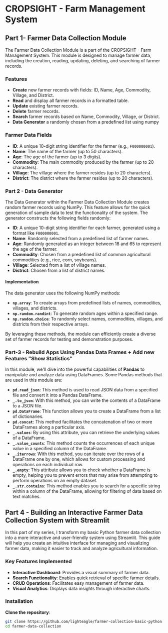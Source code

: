 # CROPSIGHT - Farm Management System

## Part 1- Farmer Data Collection Module

The Farmer Data Collection Module is a part of the CROPSIGHT - Farm Management System. This module is designed to manage farmer data, including the creation, reading, updating, deleting, and searching of farmer records.

### Features

- **Create** new farmer records with fields: ID, Name, Age, Commodity, Village, and District.
- **Read** and display all farmer records in a formatted table.
- **Update** existing farmer records.
- **Delete** farmer records.
- **Search** farmer records based on Name, Commodity, Village, or District.
- **Data Generator** a randomly chosen from a predefined list using numpy

### Farmer Data Fields

- **ID**: A unique 10-digit string identifier for the farmer (e.g., `F000000001`).
- **Name**: The name of the farmer (up to 50 characters).
- **Age**: The age of the farmer (up to 3 digits).
- **Commodity**: The main commodity produced by the farmer (up to 20 characters).
- **Village**: The village where the farmer resides (up to 20 characters).
- **District**: The district where the farmer resides (up to 20 characters).

### Part 2 - Data Generator

The Data Generator within the Farmer Data Collection Module creates random farmer records using NumPy. This feature allows for the quick generation of sample data to test the functionality of the system. The generator constructs the following fields randomly:

- **ID**: A unique 10-digit string identifier for each farmer, generated using a format like `F000000001`.
- **Name**: Randomly selected from a predefined list of farmer names.
- **Age**: Randomly generated as an integer between 18 and 65 to represent the age of the farmer.
- **Commodity**: Chosen from a predefined list of common agricultural commodities (e.g., rice, corn, soybeans).
- **Village**: Selected from a list of village names.
- **District**: Chosen from a list of district names.

#### Implementation

The data generator uses the following NumPy methods:

- **`np.array`**: To create arrays from predefined lists of names, commodities, villages, and districts.
- **`np.random.randint`**: To generate random ages within a specified range.
- **`np.random.choice`**: To randomly select names, commodities, villages, and districts from their respective arrays.

By leveraging these methods, the module can efficiently create a diverse set of farmer records for testing and demonstration purposes.

### Part-3 - Rebuild Apps Using Pandas Data Frames + Add new Features "Show Statistics"

In this module, we'll dive into the powerful capabilities of **Pandas** to manipulate and analyze data using DataFrames. Some Pandas methods that are used in this module are:

- **`pd.read_json`**: This method is used to read JSON data from a specified file and convert it into a Pandas DataFrame.
- **`_.to_json`**: With this method, you can write the contents of a DataFrame to a JSON file.
- **`pd.DataFrame`**: This function allows you to create a DataFrame from a list of dictionaries.
- **`pd.concat`**: This method facilitates the concatenation of two or more DataFrames along a particular axis.
- **`_.values`**: By using this attribute, you can retrieve the underlying values of a DataFrame.
- **`_.value_counts`**: This method counts the occurrences of each unique value in a specified column of the DataFrame.
- **`_.iterrows`**: With this method, you can iterate over the rows of a DataFrame one by one, which allows for custom processing and operations on each individual row.
- **`_.empty`**: This attribute allows you to check whether a DataFrame is empty, helping you to prevent errors that may arise from attempting to perform operations on an empty dataset.
- **`_.str.contains`**: This method enables you to search for a specific string within a column of the DataFrame, allowing for filtering of data based on text matches.

## Part 4 - Building an Interactive Farmer Data Collection System with Streamlit

In this part of my series, I transform my basic Python farmer data collection into a more interactive and user-friendly system using Streamlit. This guide will help you create an intuitive interface for managing and visualizing farmer data, making it easier to track and analyze agricultural information.

### Key Features Implemented

- **Interactive Dashboard**: Provides a visual summary of farmer data.
- **Search Functionality**: Enables quick retrieval of specific farmer details.
- **CRUD Operations**: Facilitates easy management of farmer data.
- **Visual Analytics**: Displays data insights through interactive charts.

### Installation

**Clone the repository**:

   ```sh
   git clone https://github.com/lighteagle/farmer-collection-basic-python.git
   cd farmer-data-collection
   ```
